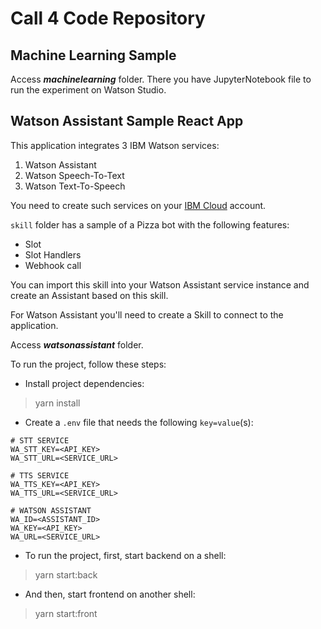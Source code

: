 # Call 4 Code Repository

## Machine Learning Sample

Access _**machinelearning**_ folder. There you have JupyterNotebook file to run the experiment on Watson Studio.

## Watson Assistant Sample React App

This application integrates 3 IBM Watson services:

1. Watson Assistant
2. Watson Speech-To-Text
3. Watson Text-To-Speech

You need to create such services on your [IBM Cloud](cloud.ibm.com) account.

`skill` folder has a sample of a Pizza bot with the following features:

* Slot
* Slot Handlers
* Webhook call

You can import this skill into your Watson Assistant service instance and create an Assistant based on this skill.

For Watson Assistant you'll need to create a Skill to connect to the application.

Access _**watsonassistant**_ folder.

To run the project, follow these steps:

* Install project dependencies:
> yarn install
* Create a `.env` file that needs the following `key=value`(s):
```
# STT SERVICE
WA_STT_KEY=<API_KEY>
WA_STT_URL=<SERVICE_URL>

# TTS SERVICE
WA_TTS_KEY=<API_KEY>
WA_TTS_URL=<SERVICE_URL>

# WATSON ASSISTANT
WA_ID=<ASSISTANT_ID>
WA_KEY=<API_KEY>
WA_URL=<SERVICE_URL>
```
* To run the project, first, start backend on a shell:
> yarn start:back

* And then, start frontend on another shell:
> yarn start:front
